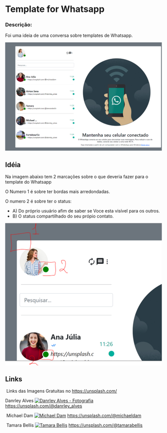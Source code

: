 # Template for Whatsapp

### Descrição:
Foi uma ideia de uma conversa sobre templates de Whatsapp.
 
![alt](screen/screen-1.png)


## Idéia

Na imagem abaixo tem 2 marcações sobre o que deveria fazer para o template do Whatsapp

O Numero 1 é sobre ter bordas mais arredondadas.

O numero 2 é sobre ter o status:
  * A) Do próprio usuário afim de saber se Voce esta visível para os outros.
  * B) O status compartilhado do seu própio contato.

  ![alt](screen/screen-3.png)

## Links
​
Links das Imagens Gratuitas no https://unsplash.com/

Danrley Alves
[![Danrley Alves - Fotografia](https://images.unsplash.com/profile-1574325333630-4678f933288dimage?dpr=1&auto=format&fit=crop&w=150&h=150&q=60&crop=faces&bg=fff)](https://unsplash.com/@danrley_alves)
https://unsplash.com/@danrley_alves

​
Michael Dam
[![Michael Dam](https://images.unsplash.com/profile-fb-1494602029-41c3d3172600.jpg?dpr=1&auto=format&fit=crop&w=150&h=150&q=60&crop=faces&bg=fff)](https://unsplash.com/@michaeldam)
https://unsplash.com/@michaeldam

​
Tamara Bellis
[![Tamara Bellis](https://images.unsplash.com/profile-1613425715540-4d5cf9f806f2image?dpr=1&auto=format&fit=crop&w=150&h=150&q=60&crop=faces&bg=fff)](https://unsplash.com/@tamarabellis)
https://unsplash.com/@tamarabellis

​

​